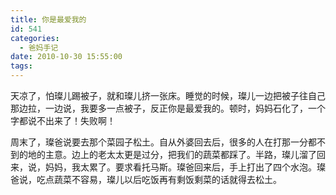 ```yaml
---
title: 你是最爱我的
id: 541
categories:
  - 爸妈手记
date: 2010-10-30 15:55:00
tags:
---
```


天凉了，怕璨儿踢被子，就和璨儿挤一张床。睡觉的时候，璨儿一边把被子往自己那边拉，一边说，我要多一点被子，反正你是最爱我的。顿时，妈妈石化了，一个字都说不出来了！失败啊！

周末了，璨爸说要去那个菜园子松土。自从外婆回去后，很多的人在打那一分都不到的地的主意。边上的老太太更是过分，把我们的蔬菜都踩了。半路，璨儿溜了回来，说，妈妈，我太累了。要求看托马斯。璨爸回来后，手上打出了四个水泡。璨爸说，吃点蔬菜不容易，璨儿以后吃饭再有剩饭剩菜的话就得去松土。
<div style="position: absolute; display: none; z-index: 9999;" id="livemargins_control">![](chrome://livemargins/skin/monitor-background-horizontal.png)	![](chrome://livemargins/skin/monitor-background-vertical.png)	![](chrome://livemargins/skin/monitor-play-button.png)</div>